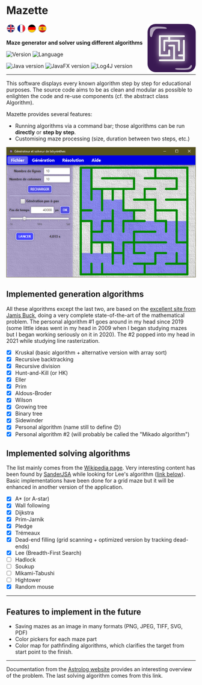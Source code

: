 # Mazette
<img src="src/com/rosty/maze/application/icons/logo_128x128.png" align="right" />

![Available language: English](src/com/rosty/maze/view/pictures/english.png)
![Available language: French](src/com/rosty/maze/view/pictures/french.png)
![Available language: German](src/com/rosty/maze/view/pictures/german.png)
![Available language: Spanish](src/com/rosty/maze/view/pictures/spanish.png)

**Maze generator and solver using different algorithms**

![Version](https://img.shields.io/badge/Version-1.0-blue)
![Language](https://img.shields.io/badge/Language-Java/JavaFX-green)

![Java version](https://img.shields.io/badge/Java%20version-1.8-slategray)
![JavaFX version](https://img.shields.io/badge/JavaFX%20version-8.0-slategray)
![Log4J version](https://img.shields.io/badge/Log4J%20version-1.2.17-slategray)

------

This software displays every known algorithm step by step for educational purposes. The source code aims to be as clean and modular as possible to enlighten the code and re-use components (cf. the abstract class Algorithm).

Mazette provides several features:
 * Running algorithms via a command bar; those algorithms can be run **directly** or **step by step**.
 * Customising maze processing (size, duration between two steps, etc.)

![Application main page](res/main_page.png)

## Implemented generation algorithms

All these algorithms except the last two, are based on the [excellent site from Jamis Buck](http://weblog.jamisbuck.org/2011/2/7/maze-generation-algorithm-recap), doing a very complete state-of-the-art of the mathematical problem. The personal algorithm #1 goes around in my head since 2019 (some little ideas went in my head in 2009 when I began studying mazes but I began working seriously on it in 2020). The #2 popped into my head in 2021 while studying line rasterization.

- [X] Kruskal (basic algorithm + alternative version with array sort)
- [X] Recursive backtracking
- [X] Recursive division
- [X] Hunt-and-Kill (or HK)
- [X] Eller
- [X] Prim
- [X] Aldous-Broder
- [X] Wilson
- [X] Growing tree
- [X] Binary tree
- [X] Sidewinder
- [X] Personal algorithm (name still to define 😊)
- [X] Personal algorithm #2 (will probably be called the "Mikado algorithm")

## Implemented solving algorithms

The list mainly comes from the [Wikipedia page](https://en.wikipedia.org/wiki/Maze_solving_algorithm). Very interesting content has been found by [SanderJSA](https://github.com/SanderJSA) while looking for Lee's algorithm ([link below](http://cc.ee.ntu.edu.tw/~jhjiang/instruction/courses/spring11-eda/lec06-3_4p.pdf)). Basic implementations have been done for a grid maze but it will be enhanced in another version of the application.

- [X] A* (or A-star)
- [X] Wall following
- [X] Dijkstra
- [X] Prim-Jarnik
- [X] Pledge
- [X] Trémeaux
- [X] Dead-end filling (grid scanning + optimized version by tracking dead-ends)
- [X] Lee (Breadth-First Search)
- [ ] Hadlock
- [ ] Soukup
- [ ] Mikami-Tabushi
- [ ] Hightower
- [X] Random mouse

------

## Features to implement in the future

 * Saving mazes as an image in many formats (PNG, JPEG, TIFF, SVG, PDF)
 * Color pickers for each maze part
 * Color map for pathfinding algorithms, which clarifies the target from start point to the finish.

------

Documentation from the [Astrolog website](https://astrolog.org/labyrnth/algrithm.htm) provides an interesting overview of the problem. The last solving algorithm comes from this link.
